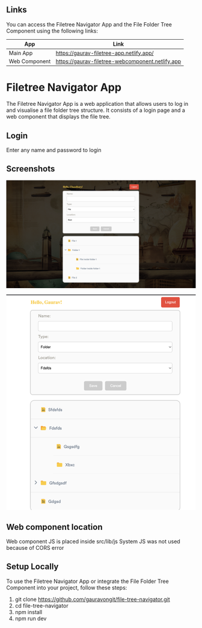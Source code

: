 ## Links

You can access the Filetree Navigator App and the File Folder Tree Component using the following links:

| App             | Link                                                                |
| ----------------- | ------------------------------------------------------------------ |
| Main App |  https://gaurav-filetree-app.netlify.app/ |
| Web Component | https://gaurav-filetree-webcomponent.netlify.app |


# Filetree Navigator App

The Filetree Navigator App is a web application that allows users to log in and visualise a file folder tree structure. It consists of a login page and a web component that displays the file tree.

## Login

Enter any name and password to login

## Screenshots

![Main App](./public/filetreeapp.jpg)

![File Folder Tree Web Component](./public/web_component.jpg)

## Web component location

Web component JS is placed inside src/lib/js
System JS was not used because of CORS error


## Setup Locally

To use the Filetree Navigator App or integrate the File Folder Tree Component into your project, follow these steps:

  1.  git clone https://github.com/gauravongit/file-tree-navigator.git
  2. cd file-tree-navigator
  3. npm install
  4. npm run dev
   


